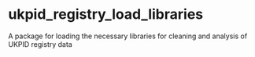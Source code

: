 # ukpid_registry_load_libraries
A package for loading the necessary libraries for cleaning and analysis of UKPID registry data
